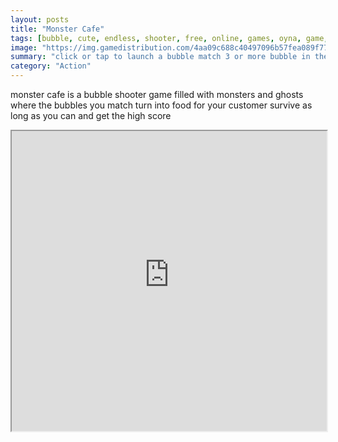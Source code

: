 ```yaml
---
layout: posts
title: "Monster Cafe"
tags: [bubble, cute, endless, shooter, free, online, games, oyna, game, free, games, play, play, games]
image: "https://img.gamedistribution.com/4aa09c688c40497096b57fea089f7762.jpg"
summary: "click or tap to launch a bubble match 3 or more bubble in the same color to make food for your customers and survive as long as you can chain consecutive combos to get destructive powerups complete a customer request and get a random powerup stop ghosts from reaching to the top or you ll have a bad time  free online games oyna game free games play play games"
category: "Action"
---
```


monster cafe is a bubble shooter game filled with monsters and ghosts where the bubbles you match turn into food for your customer survive as long as you can and get the high score

<iframe width="100%" height="480px;" src="https://html5.gamedistribution.com/4aa09c688c40497096b57fea089f7762/"></iframe>